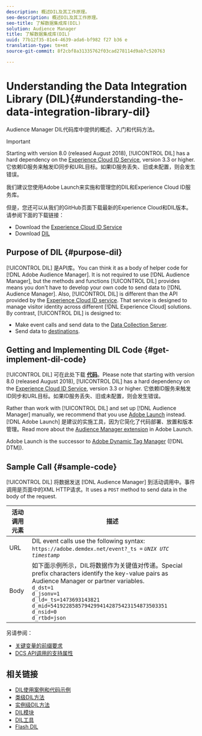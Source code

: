 ```yaml
---
description: 概述DIL及其工作原理。
seo-description: 概述DIL及其工作原理。
seo-title: 了解数据集成库(DIL)
solution: Audience Manager
title: 了解数据集成库(DIL)
uuid: 77b12f35-81e4-4639-ada6-bf982 f27 b36 e
translation-type: tm+mt
source-git-commit: 8f2cbf8a31335762f03cad278114d9ab7c520763

---
```



# Understanding the Data Integration Library (DIL){#understanding-the-data-integration-library-dil}

Audience Manager DIL代码库中提供的概述、入门和代码方法。

>[!IMPORTANT]
>
>Starting with version 8.0 (released August 2018), [!UICONTROL DIL] has a hard dependency on the [Experience Cloud ID Service](https://marketing.adobe.com/resources/help/en_US/mcvid/), version 3.3 or higher. 它依赖ID服务来触发ID同步和URL目标。如果ID服务丢失、旧或未配置，则会发生错误。
>
>我们建议您使用Adobe Launch来实施和管理您的DIL和Experience Cloud ID服务库。

但是，您还可以从我们的GitHub页面下载最新的Experience Cloud和DIL版本。请参阅下面的下载链接：

* Download the [Experience Cloud ID Service](https://github.com/Adobe-Marketing-Cloud/id-service/releases)
* Download [DIL](https://github.com/Adobe-Marketing-Cloud/dil/releases)

## Purpose of DIL {#purpose-dil}

[!UICONTROL DIL] 是API库。You can think it as a body of helper code for [!DNL Adobe Audience Manager]. It is not required to use [!DNL Audience Manager], but the methods and functions [!UICONTROL DIL] provides means you don't have to develop your own code to send data to [!DNL Audience Manager]. Also, [!UICONTROL DIL] is different than the API provided by the [Experience Cloud ID service](https://marketing.adobe.com/resources/help/en_US/mcvid/). That service is designed to manage visitor identity across different [!DNL Experience Cloud] solutions. By contrast, [!UICONTROL DIL] is designed to:

* Make event calls and send data to the [Data Collection Server](../reference/system-components/components-data-collection.md).
* Send data to [destinations](../features/destinations/destinations.md).

## Getting and Implementing DIL Code {#get-implement-dil-code}

[!UICONTROL DIL] 可在此处下载 **[代码](https://github.com/Adobe-Marketing-Cloud/dil/releases)**。Please note that starting with version 8.0 (released August 2018), [!UICONTROL DIL] has a hard dependency on the [Experience Cloud ID Service](https://marketing.adobe.com/resources/help/en_US/mcvid/), version 3.3 or higher. 它依赖ID服务来触发ID同步和URL目标。如果ID服务丢失、旧或未配置，则会发生错误。

Rather than work with [!UICONTROL DIL] and set up [!DNL Audience Manager] manually, we recommend that you use [Adobe Launch](https://docs.adobelaunch.com/) instead. [!DNL Adobe Launch] 是建议的实施工具，因为它简化了代码部署、放置和版本管理。Read more about the [Audience Manager extension](https://docs.adobelaunch.com/extension-reference/web/adobe-audience-manager-extension) in Adobe Launch.

Adobe Launch is the successor to [Adobe Dynamic Tag Manager](https://marketing.adobe.com/resources/help/en_US/dtm/c_overview.html) ([!DNL DTM]).

## Sample Call {#sample-code}

[!UICONTROL DIL] 将数据发送 [!DNL Audience Manager] 到活动调用中。事件调用是页面中的XML HTTP请求。It uses a `POST` method to send data in the body of the request.

| 活动调用元素 | 描述 |
|--- |--- |
| URL | DIL event calls use the following syntax: `https://adobe.demdex.net/event?_ts =` *`UNIX UTC timestamp`* |
| Body | 如下面示例所示，DIL将数据作为关键值对传递。Special prefix characters identify the key-value pairs as Audience Manager or partner variables.<br>`d_dst=1`<br>`d_jsonv=1`<br>`d_ld=_ts=1473693143821`<br>`d_mid=54192285857942994142875423154873503351`<br>`d_nsid=0`<br>`d_rtbd=json`<br> |

另请参阅：
* [关键变量的前缀要求](../features/traits/trait-variable-prefixes.md)
* [DCS API调用的支持属性](../api/dcs-intro/dcs-api-reference/dcs-keys.md)

## 相关链接

* [DIL使用案例和代码示例](/help/using/dil/dil-use-cases.md)
* [类级DIL方法](/help/using/dil/dil-class-overview/dil-start.md)
* [实例级DIL方法](/help/using/dil/dil-instance-methods.md)
* [DIL模块](/help/using/dil/dil-modules.md)
* [DIL工具](/help/using/dil/dil-tools.md)
* [Flash DIL](/help/using/dil/dil-flash.md)